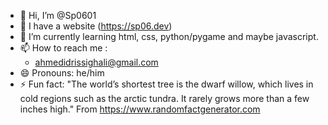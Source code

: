 - 👋 Hi, I’m @Sp0601
- 👀 I have a website (https://sp06.dev)
- 🌱 I’m currently learning html, css, python/pygame and maybe javascript.
- 📫 How to reach me :
  - ahmedidrissighali@gmail.com
- 😄 Pronouns: he/him
- ⚡ Fun fact:
  "The world’s shortest tree is the dwarf willow, which lives in cold regions such as the arctic tundra.
  It rarely grows more than a few inches high."
                                                         From https://www.randomfactgenerator.com
<!---
Sp0601/Sp0601 is a ✨ special ✨ repository because its `README.md` (this file) appears on your GitHub profile.
You can click the Preview link to take a look at your changes.
--->
